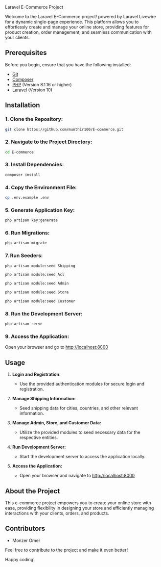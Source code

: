  Laravel E-Commerce Project

Welcome to the Laravel E-Commerce project! powered by Laravel Livewire for a dynamic single-page experience. This platform allows you to effortlessly create and manage your online store, providing features for product creation, order management, and seamless communication with your clients.

## Prerequisites

Before you begin, ensure that you have the following installed:

- [Git](https://git-scm.com/)
- [Composer](https://getcomposer.org/)
- [PHP](https://www.php.net/) (Version 8.1.16 or higher)
- [Laravel](https://laravel.com/docs/10.x/installation) (Version 10)

## Installation

### 1. Clone the Repository:

```bash
git clone https://github.com/munthir100/E-commerce.git
```

### 2. Navigate to the Project Directory:

```bash
cd E-commerce
```

### 3. Install Dependencies:

```bash
composer install
```

### 4. Copy the Environment File:

```bash
cp .env.example .env
```

### 5. Generate Application Key:

```bash
php artisan key:generate
```

### 6. Run Migrations:

```bash
php artisan migrate
```

### 7. Run Seeders:

```bash
php artisan module:seed Shipping
```
```bash
php artisan module:seed Acl
```
```bash
php artisan module:seed Admin
```
```bash
php artisan module:seed Store
```
```bash
php artisan module:seed Customer
```

### 8. Run the Development Server:

```bash
php artisan serve
```

### 9. Access the Application:

Open your browser and go to [http://localhost:8000](http://localhost:8000)

## Usage

1. **Login and Registration:**
   - Use the provided authentication modules for secure login and registration.

2. **Manage Shipping Information:**
   - Seed shipping data for cities, countries, and other relevant information.

3. **Manage Admin, Store, and Customer Data:**
   - Utilize the provided modules to seed necessary data for the respective entities.

4. **Run Development Server:**
   - Start the development server to access the application locally.

5. **Access the Application:**
   - Open your browser and navigate to [http://localhost:8000](http://localhost:8000)

## About the Project

This e-commerce project empowers you to create your online store with ease, providing flexibility in designing your store and efficiently managing interactions with your clients, orders, and products.

## Contributors

- Monzer Omer

Feel free to contribute to the project and make it even better!

Happy coding!
